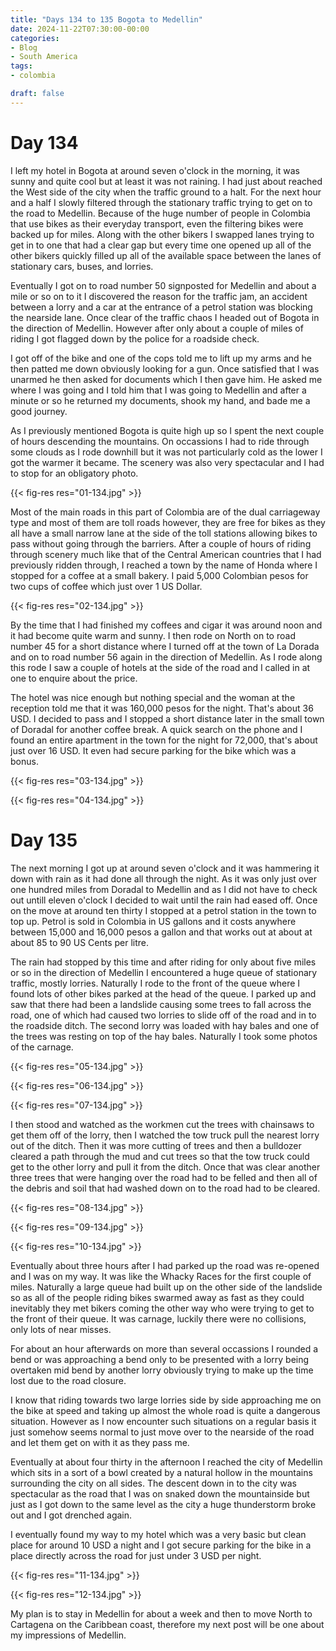 ```yaml
---
title: "Days 134 to 135 Bogota to Medellin"
date: 2024-11-22T07:30:00-00:00
categories:
- Blog
- South America
tags:
- colombia

draft: false
---
```


# Day 134

I left my hotel in Bogota at around seven o'clock in the morning, it was sunny and quite cool but at least it was not raining. I had just about reached the West side of the city when the traffic ground to a halt. For the next hour and a half I slowly filtered through the stationary traffic trying to get on to the road to Medellin. Because of the huge number of people in Colombia that use bikes as their everyday transport, even the filtering bikes were backed up for miles. Along with the other bikers I swapped lanes trying to get in to one that had a clear gap but every time one opened up all of the other bikers quickly filled up all of the available space between the lanes of stationary cars, buses, and lorries. 


Eventually I got on to road number 50 signposted for Medellin and about a mile or so on to it I discovered the reason for the traffic jam, an accident between a lorry and a car at the entrance of a petrol station was blocking the nearside lane. Once clear of the traffic chaos I headed out of Bogota in the direction of Medellin. However after only about a couple of miles of riding I got flagged down by the police for a roadside check.

I got off of the bike and one of the cops told me to lift up my arms and he then patted me down obviously looking for a gun. Once satisfied that I was unarmed he then asked for documents which I then gave him. He asked me where I was going and I told him that I was going to Medellin and after a minute or so he returned my documents, shook my hand, and bade me a good journey.

As I previously mentioned Bogota is quite high up so I spent the next couple of hours descending the mountains. On occassions I had to ride through some clouds as I rode downhill but it was not particularly cold as the lower I got the warmer it became. The scenery was also very spectacular and I had to stop for an obligatory photo.

{{< fig-res res="01-134.jpg" >}}

Most of the main roads in this part of Colombia are of the dual carriageway type and most of them are toll roads however, they are free for bikes as they all have a small narrow lane at the side of the toll stations allowing bikes to pass without going through the barriers. After a couple of hours of riding through scenery much like that of the Central American countries that I had previously ridden through, I reached a town by the name of Honda where I stopped for a coffee at a small bakery. I paid 5,000 Colombian pesos for two cups of coffee which just over 1 US Dollar. 

{{< fig-res res="02-134.jpg" >}}

By the time that I had finished my coffees and cigar it was around noon and it had become quite warm and sunny. I then rode on North on to road number 45 for a short distance where I turned off at the town of La Dorada and on to road number 56 again in the direction of Medellin. As I rode along this rode I saw a couple of hotels at the side of the road and I called in at one to enquire about the price.

The hotel was nice enough but nothing special and the woman at the reception told me that it was 160,000 pesos for the night. That's about 36 USD. I decided to pass and I stopped a short distance later in the small town of Doradal for another coffee break. A quick search on the phone and I found an entire apartment in the town for the night for 72,000, that's about just over 16 USD. It even had secure parking for the bike which was a bonus.

{{< fig-res res="03-134.jpg" >}}

{{< fig-res res="04-134.jpg" >}}


# Day 135

The next morning I got up at around seven o'clock and it was hammering it down with rain as it had done all through the night. As it was only just over one hundred miles from Doradal to Medellin and as I did not have to check out untill eleven o'clock I decided to wait until the rain had eased off. Once on the move at around ten thirty I stopped at a petrol station in the town to top up. Petrol is sold in Colombia in US gallons and it costs anywhere between 15,000  and 16,000 pesos a gallon and that works out at about at about 85 to 90 US Cents per litre. 

The rain had stopped by this time and after riding for only about five miles or so in the  direction of Medellin I encountered a huge queue of stationary traffic, mostly lorries. Naturally I rode to the front of the queue where I found lots of other bikes parked at the head of the queue. I parked up and saw that there had been a landslide causing some trees to fall across the road, one of which had caused two lorries to slide off of the road and in to the roadside ditch. The second lorry was loaded with hay bales and one of the trees was resting on top of the hay bales. Naturally I took some photos of the carnage.

{{< fig-res res="05-134.jpg" >}}

{{< fig-res res="06-134.jpg" >}}

{{< fig-res res="07-134.jpg" >}}

I then stood and watched as the workmen cut the trees with chainsaws to get them off of the lorry, then I watched the tow truck pull the nearest lorry out of the ditch. Then it was more cutting of trees and then a bulldozer cleared a path through the mud and cut trees so that the tow truck could get to the other lorry and pull it from the ditch. Once that was clear another three trees that were hanging over the road had to be felled and then all of the debris and soil that had washed down on to the road had to be cleared.

{{< fig-res res="08-134.jpg" >}}

{{< fig-res res="09-134.jpg" >}}

{{< fig-res res="10-134.jpg" >}}

Eventually about three hours after I had parked up the road was re-opened and I was on my way. It was like the Whacky Races for the first couple of miles. Naturally a large queue had built up on the other side of the landslide so as all of the people riding bikes swarmed away as fast as they could inevitably they met bikers coming the other way who were trying to get to the front of their queue. It was carnage, luckily there were no collisions, only lots of near misses.

For about an hour afterwards on more than several occassions I rounded a bend or was approaching a bend only to be presented with a lorry being overtaken mid bend by another lorry obviously trying to make up the time lost due to the road closure.

I know that riding towards two large lorries side by side approaching me on the bike at speed and taking up almost the whole road is quite a dangerous situation. However as I now encounter such situations on a regular basis it just somehow seems normal to just move over to the nearside of the road and let them get on with it as they pass me.

Eventually at about four thirty in the afternoon I reached the city of Medellin which sits in a sort of a bowl created by a natural hollow in the mountains surrounding the city on all sides. The descent down in to the city was spectacular as the road that I was on snaked down the mountainside but just as I got down to the same level as the city a huge thunderstorm broke out and I got drenched again.

I eventually found my way to my hotel which was a very basic but clean place for around 10 USD a night and I got secure parking for the bike in a place directly across the road for just under 3 USD per night.

{{< fig-res res="11-134.jpg" >}}

{{< fig-res res="12-134.jpg" >}}

My plan is to stay in Medellin for about a week and then to move North to Cartagena on the Caribbean coast, therefore my next post will be one about my impressions of Medellin.